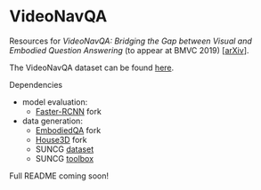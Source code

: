 # VideoNavQA
Resources for *VideoNavQA: Bridging the Gap between Visual and Embodied Question Answering* (to appear at BMVC 2019) [[arXiv](https://arxiv.org/abs/1908.04950)].

The VideoNavQA dataset can be found [here](https://drive.google.com/drive/folders/1DpEdjmVDMeJZ0ohS_TTp0HAjEbX0fU_m?usp=sharing).

Dependencies
* model evaluation:
  * [Faster-RCNN](https://github.com/catalina17/faster-rcnn.pytorch) fork
* data generation:
  * [EmbodiedQA](https://github.com/catalina17/EmbodiedQA) fork
  * [House3D](https://github.com/catalina17/House3D) fork
  * SUNCG [dataset](https://sscnet.cs.princeton.edu)
  * SUNCG [toolbox](https://github.com/jjhartmann/SUNCGtoolbox)

Full README coming soon!
